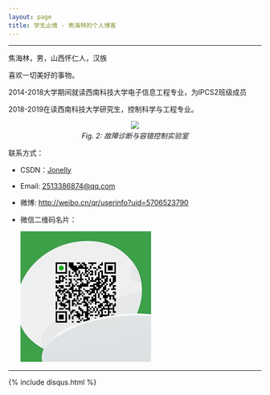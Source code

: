 ```yaml
---
layout: page
title: 学无止境 - 焦海林的个人博客
---
```

---


焦海林，男，山西怀仁人，汉族

喜欢一切美好的事物。

2014-2018大学期间就读西南科技大学电子信息工程专业，为IPCS2班级成员

2018-2019在读西南科技大学研究生，控制科学与工程专业。

<p align="center">
	<img src="..\images\1996-08-01-about-me\实验室.png" width="100">
    <br>
    <em>Fig. 2: 故障诊断与容错控制实验室</em>
</p>


联系方式：

- CSDN：[Jonelly](https://blog.csdn.net/Jonelly)
- Email: <2513386874@qq.com>
- 微博: <http://weibo.cn/qr/userinfo?uid=5706523790>
- 微信二维码名片：  

  ![微信二维码名片](/images/1996-08-01-about-me/my_wechat.jpg)

---
{% include disqus.html %}
